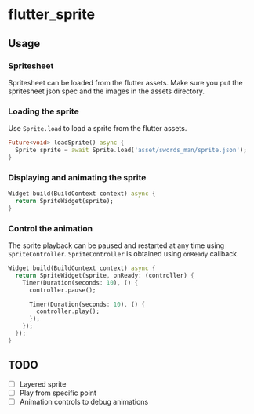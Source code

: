 # flutter_sprite

## Usage

### Spritesheet

Spritesheet can be loaded from the flutter assets. Make sure you put the spritesheet json spec and the images in the
assets directory.

### Loading the sprite

Use `Sprite.load` to load a sprite from the flutter assets.

```dart
Future<void> loadSprite() async {
  Sprite sprite = await Sprite.load('asset/swords_man/sprite.json');
}
```

### Displaying and animating the sprite

```dart
Widget build(BuildContext context) async {
  return SpriteWidget(sprite);
}
```

### Control the animation

The sprite playback can be paused and restarted at any time using `SpriteController`. `SpriteController` is obtained
using `onReady` callback.

```dart
Widget build(BuildContext context) async {
  return SpriteWidget(sprite, onReady: (controller) {
    Timer(Duration(seconds: 10), () {
      controller.pause();

      Timer(Duration(seconds: 10), () {
        controller.play();
      });
    });
  });
}
```

## TODO

+ [ ] Layered sprite
+ [ ] Play from specific point
+ [ ] Animation controls to debug animations